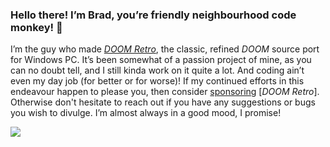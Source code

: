 ### Hello there! I’m Brad, you’re friendly neighbourhood code monkey! :wave:

I’m the guy who made [*DOOM Retro*](https://github.com/bradharding/doomretro), the classic, refined *DOOM* source port for Windows PC. It’s been somewhat of a passion project of mine, as you can no doubt tell, and I still kinda work on it quite a lot. And coding ain’t even my day job (for better or for worse)! If my continued efforts in this endeavour happen to please you, then consider [sponsoring](https://github.com/bradharding/doomretro/wiki/SPONSOR) [*DOOM Retro*]. Otherwise don't hesitate to reach out if you have any suggestions or bugs you wish to divulge. I’m almost always in a good mood, I promise!

![](https://github.com/bradharding/www.doomretro.com/raw/master/rainbow.png)
